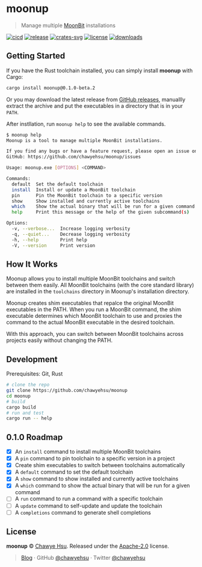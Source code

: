 # moonup

> Manage multiple [MoonBit] installations

[![cicd][cicd-badge]][cicd]
[![release][release-badge]][releases]
[![crates-svg]][crates-url]
[![license][license-badge]](LICENSE)
[![downloads][downloads-badge]][releases]

## Getting Started

If you have the Rust toolchain installed, you can simply install **moonup** with Cargo:

```sh
cargo install moonup@0.1.0-beta.2
```

Or you may download the latest release from [GitHub releases][releases],
manuallly extract the archive and put the executables in a directory that is in your `PATH`.

After instllation, run `moonup help` to see the available commands.

```sh
$ moonup help
Moonup is a tool to manage multiple MoonBit installations.

If you find any bugs or have a feature request, please open an issue on
GitHub: https://github.com/chawyehsu/moonup/issues

Usage: moonup.exe [OPTIONS] <COMMAND>

Commands:
  default  Set the default toolchain
  install  Install or update a MoonBit toolchain
  pin      Pin the MoonBit toolchain to a specific version
  show     Show installed and currently active toolchains
  which    Show the actual binary that will be run for a given command
  help     Print this message or the help of the given subcommand(s)

Options:
  -v, --verbose...  Increase logging verbosity
  -q, --quiet...    Decrease logging verbosity
  -h, --help        Print help
  -V, --version     Print version
```

## How It Works

Moonup allows you to install multiple MoonBit toolchains and switch between
them easily. All MoonBit toolchains (with the core standard library) are
installed in the `toolchains` directory in Moonup's installation directory.

Moonup creates shim executables that repalce the original MoonBit
executables in the PATH. When you run a MoonBit command, the shim
executable determines which MoonBit toolchain to use and proxies the
command to the actual MoonBit executable in the desired toolchain.

With this approach, you can switch between MoonBit toolchains across
projects easily without changing the PATH.

## Development

Prerequisites: Git, Rust

```sh
# clone the repo
git clone https://github.com/chawyehsu/moonup
cd moonup
# build
cargo build
# run and test
cargo run -- help
```

## 0.1.0 Roadmap

- [x] An `install` command to install multiple MoonBit toolchains
- [x] A `pin` command to pin toolchain to a specific version in a project
- [x] Create shim executables to switch between toolchains automatically
- [x] A `default` command to set the default toolchain
- [x] A `show` command to show installed and currently active toolchains
- [x] A `which` command to show the actual binary that will be run for a given command
- [ ] A `run` command to run a command with a specific toolchain
- [ ] A `update` command to self-update and update the toolchain
- [ ] A `completions` command to generate shell completions

## License

**moonup** © [Chawye Hsu](https://github.com/chawyehsu). Released under the [Apache-2.0](LICENSE) license.

> [Blog](https://chawyehsu.com) · GitHub [@chawyehsu](https://github.com/chawyehsu) · Twitter [@chawyehsu](https://twitter.com/chawyehsu)

[MoonBit]: https://www.moonbitlang.com/
[cicd-badge]: https://github.com/chawyehsu/moonup/workflows/CICD/badge.svg
[cicd]: https://github.com/chawyehsu/moonup/actions/workflows/cicd.yml
[release-badge]: https://img.shields.io/github/v/release/chawyehsu/moonup
[releases]: https://github.com/chawyehsu/moonup/releases/latest
[crates-svg]: https://img.shields.io/crates/v/moonup.svg
[crates-url]: https://crates.io/crates/moonup
[license-badge]: https://img.shields.io/github/license/chawyehsu/moonup
[downloads-badge]: https://img.shields.io/github/downloads/chawyehsu/moonup/total
